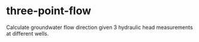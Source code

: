 # three-point-flow
Calculate groundwater flow direction given 3 hydraulic head measurements at different wells.

